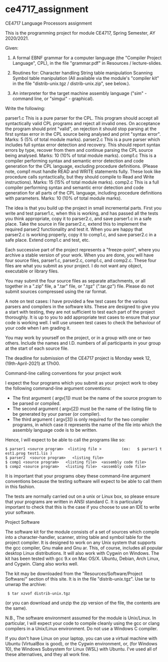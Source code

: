 # ce4717_assignment
CE4717 Language Processors assignment

This is the programming project for module CE4717, Spring Semester, AY 2020/2021.

Given:

1. A formal EBNF grammar for a computer language (the "Compiler Project Language", CPL), in the file "grammar.pdf" in Resources / lecture-slides.
     
2. Routines for:
    Character handling
    String table manipulation
    Scanning
    Symbol table manipulation
    (All available via the module's "compiler kit" in the file "distrib-unix.tgz / distrib-unix.zip", see below.).
         
3. An interpreter for the target machine assembly language ("sim" - command line, or "simgui" - graphical).


Write the following:

parser1.c
    This is a pure parser for the CPL. This program should accept all syntactically valid CPL programs and reject all invalid ones. On acceptance the program should print "valid", on rejection it should stop parsing at the first syntax error in the CPL source being analysed and print "syntax error". Marks: 5 (5% of total module marks).
parser2.c
    This is a pure parser which includes full syntax error detection and recovery. This should report syntax errors by type, recover from them and continue parsing the CPL source being analysed. Marks: 10 (10% of total module marks).
comp1.c
    This is a compiler performing syntax and semantic error detection and code generation for the CPL language, excluding procedure definitions. (Please note, comp1 must handle READ and WRITE statements fully. These look like procedure calls syntactically, but they should compile to Read and Write instructions). Marks: 15 (15% of total module marks).
comp2.c
    This is a full compiler performing syntax and semantic error detection and code generation for all parts of the CPL language, including procedure definitions with parameters. Marks: 10 (10% of total module marks).


The idea is that you build up the project in small incremental parts. First you write and test parser1.c, when this is working, and has passed all the tests you think appropriate, copy it to parser2.c, and save parser1.c in a safe place. Take the source in file parser2.c, extend this to implement the required parser2 functionality and test it. When you are happy that parser2.c is working properly, copy it to comp1.c, and save parser2.c in a safe place. Extend comp1.c and test, etc.

Each successive part of the project represents a "freeze-point", where you archive a stable version of your work. When you are done, you will have four source files, parser1.c, parser2.c, comp1.c, and comp2.c. These four files are what you submit as your project.   I do not want any object, executable or library files. 

You may submit the four source files as separate attachments, or all together in a ".zip" file, a ".tar" file, or ".tgz" (".tar.gz") file.  Please do not submit sources compressed using the rar format.

A note on test cases: I have provided a few test cases for the various parsers and compilers in the software kits. These are designed to give you a start with testing, they are not sufficient to test each part of the project thoroughly. It is up to you to add appropriate test cases to ensure that your code is working well. I will use unseen test cases to check the behaviour of your code when I am grading it.

You may work by yourself on the project, or in a group with one or two others. Include the names and I.D. numbers of all participants in your group at the start of each source file.

The deadline for submission of the CE4717 project is Monday week 12, (19th-April-2021) at 17h00.


Command-line calling conventions for your project work

I expect the four programs which you submit as your project work to obey the following command-line argument conventions:

 - The first argument ( argv[1]) must be the name of the source program to be parsed or compiled.
 - The second argument ( argv[2]) must be the name of the listing file to be generated by your parser (or compiler).
 - The third argument ( argv[3]) is only required for the two compiler programs, in which case it represents the name of the file into which the assembly language code is to be written.

Hence, I will expect to be able to call the programs like so:

    $ parser1 <source program>  <listing file >         (ex:   $ parser1 t est1.prog test1.lis )
    $ parser2  <source program>   <listing file>
    $ comp1 <source program>   <listing file>  <assembly code file>
    $ comp2 <source program>   <listing file>  <assembly code file>


It is important that your programs obey these command-line argument conventions because the testing software will expect to be able to call them in this fashion.

The tests are normally carried out on a unix or Linux box, so please ensure that your programs are written in ANSI standard C. It is particularly important to check that this is the case if you choose to use an IDE to write your software.


Project Software

The software kit for the module consists of a set of sources which compile into a character-handler, scanner, string table and symbol table for the project compiler. It is designed to work on any Unix system that supports the gcc compiler, Gnu make and Gnu ar. This, of course, includes all popular desktop Linux distributions. It will also work with Cygwin on Windows. The kit has been tested with gcc 9.x on Mac OS/X. Ubuntu, Debian, Arch Linux, and Cygwin.  Clang also works well.

The kit may be downloaded from the "Resources/Software/Project Software/" section of this site.  It is in the file "distrib-unix.tgz".  Use tar to unwrap the archive:

     $ tar xzvof distrib-unix.tgz

(or you can download and unzip the zip version of the file, the contents are the same).

N.B., The software environment assumed for the module is Unix/Linux.  In particular, I will expect your code to compile cleanly using the gcc or clang compilers in a Unix/Linux environment.  Do not use a Windows C compiler. 

If you don't have Linux on your laptop, you can use a virtual machine with Ubuntu (VirtualBox is good), or the Cygwin environment, or, (for Windows 10), the Windows Subsystem for Linux (WSL) with Ubuntu.  I've used all of these alternatives, and they all work fine.
